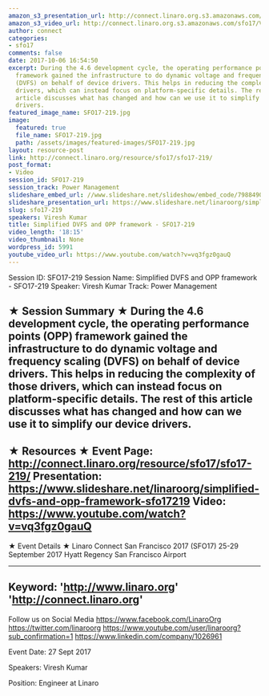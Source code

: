 ```yaml
---
amazon_s3_presentation_url: http://connect.linaro.org.s3.amazonaws.com/sfo17/Presentations/SFO17-219%20Simplified%20DVFS%20and%20OPP%20framework.pdf
amazon_s3_video_url: http://connect.linaro.org.s3.amazonaws.com/sfo17/Videos/SFO17-219%20Simplified%20DVFS%20and%20OPP%20framework.mp4
author: connect
categories:
- sfo17
comments: false
date: 2017-10-06 16:54:50
excerpt: During the 4.6 development cycle, the operating performance points (OPP)
  framework gained the infrastructure to do dynamic voltage and frequency scaling
  (DVFS) on behalf of device drivers. This helps in reducing the complexity of those
  drivers, which can instead focus on platform-specific details. The rest of this
  article discusses what has changed and how can we use it to simplify our device
  drivers.
featured_image_name: SFO17-219.jpg
image:
  featured: true
  file_name: SFO17-219.jpg
  path: /assets/images/featured-images/SFO17-219.jpg
layout: resource-post
link: http://connect.linaro.org/resource/sfo17/sfo17-219/
post_format:
- Video
session_id: SFO17-219
session_track: Power Management
slideshare_embed_url: //www.slideshare.net/slideshow/embed_code/79884906
slideshare_presentation_url: https://www.slideshare.net/linaroorg/simplified-dvfs-and-opp-framework-sfo17219
slug: sfo17-219
speakers: Viresh Kumar
title: Simplified DVFS and OPP framework - SFO17-219
video_length: '18:15'
video_thumbnail: None
wordpress_id: 5991
youtube_video_url: https://www.youtube.com/watch?v=vq3fgz0gauQ
---
```


Session ID: SFO17-219
Session Name: Simplified DVFS and OPP framework - SFO17-219
Speaker: Viresh Kumar
Track: Power Management


★ Session Summary ★
During the 4.6 development cycle, the operating performance points (OPP) framework gained the infrastructure to do dynamic voltage and frequency scaling (DVFS) on behalf of device drivers. This helps in reducing the complexity of those drivers, which can instead focus on platform-specific details. The rest of this article discusses what has changed and how can we use it to simplify our device drivers.
---------------------------------------------------
★ Resources ★
Event Page: http://connect.linaro.org/resource/sfo17/sfo17-219/
Presentation: https://www.slideshare.net/linaroorg/simplified-dvfs-and-opp-framework-sfo17219
Video: https://www.youtube.com/watch?v=vq3fgz0gauQ
 ---------------------------------------------------

★ Event Details ★
Linaro Connect San Francisco 2017 (SFO17)
25-29 September 2017
Hyatt Regency San Francisco Airport

---------------------------------------------------
Keyword: 
'http://www.linaro.org'
'http://connect.linaro.org'
---------------------------------------------------
Follow us on Social Media
https://www.facebook.com/LinaroOrg
https://twitter.com/linaroorg
https://www.youtube.com/user/linaroorg?sub_confirmation=1
https://www.linkedin.com/company/1026961

Event Date: 27 Sept 2017

Speakers: Viresh Kumar

Position: Engineer at Linaro